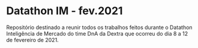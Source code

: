 # Datathon IM - fev.2021
Repositório destinado a reunir todos os trabalhos feitos durante o Datathon Inteligência de Mercado do time DnA da Dextra que ocorreu do dia 8 a 12 de fevereiro de 2021.

